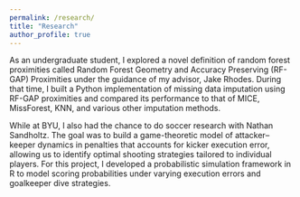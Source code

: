 ```yaml
---
permalink: /research/
title: "Research"
author_profile: true
---
```


As an undergraduate student, I explored a novel definition of random forest proximities called Random Forest Geometry and Accuracy Preserving (RF-GAP) Proximities under the guidance of my advisor, Jake Rhodes. During that time, I built a Python implementation of missing data imputation using RF-GAP proximities and compared its performance to that of MICE, MissForest, KNN, and various other imputation methods.  

While at BYU, I also had the chance to do soccer research with Nathan Sandholtz. The goal was to build a game-theoretic model of attacker–keeper dynamics in penalties that accounts for kicker execution error, allowing us to identify optimal shooting strategies tailored to individual players. For this project, I developed a probabilistic simulation framework in R to model scoring probabilities under varying execution errors and goalkeeper dive strategies.
